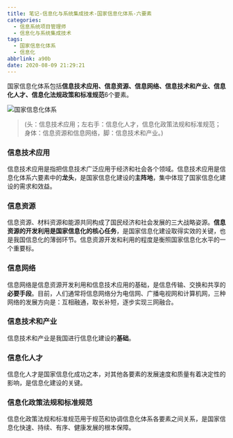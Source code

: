 ```yaml
---
title: 笔记-信息化与系统集成技术-国家信息化体系-六要素
categories:
  - 信息系统项目管理师
  - 信息化与系统集成技术
tags:
  - 国家信息化体系
  - 信息化
abbrlink: a90b
date: 2020-08-09 21:29:21
---
```


国家信息化体系包括**信息技术应用、信息资源、信息网络、信息技术和产业、信息化人才、信息化法规政策和标准规范**6个要素。

![国家信息化体系](https://i.loli.net/2020/08/10/XnIxhUAeJuSy3ps.png)

> (头：信息技术应用；左右手：信息化人才，信息化政策法规和标准规范；身体：信息资源和信息网络，脚：信息技术和产业。)

<!-- more -->

### 信息技术应用

信息技术应用是指把信息技术广泛应用于经济和社会各个领域。信息技术应用是信息化体系六要素中的**龙头**，是国家信息化建设的**主阵地**，集中体现了国家信息化建设的需求和效益。

### 信息资源

信息资源、材料资源和能源共同构成了国民经济和社会发展的三大战略姿源。**信息资源的开发利用是国家信息化的核心任务**，是国家信息化建设取得实效的关键，也是我国信息化的薄弱环节。信息资源开发和利用的程度是衡照国家信息化水平的一个重要标。

### 信息网络

信息网络是信息资源开发利用和信息技术应用的基础，是信息传输、交换和共享的**必要手段**。目前，人们通常将信息网络分为电信网、广播电视网和计算机网，三种网络的发展方向是：互相融通，取长补短，逐步实现三网融合。

### 信息技术和产业

信息技术和产业是我国进行信息化建设的**基础**。

### 信息化人才

信息化人才是国家信息化成功之本，对其他各要素的发展速度和质量有着决定性的影响，是信息化建设的关键。

### 信息化政策法规和标准规范

信息化政策法规和标准规范用于规范和协调信息化体系各要素之间关系，是国家信息化快速、持续、有序、健康发展的根本保障。
